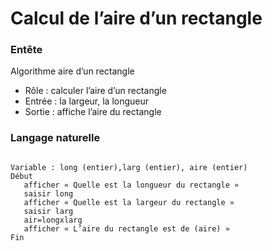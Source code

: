 # Calcul de l’aire d’un rectangle
### Entête
Algorithme aire d’un rectangle
* Rôle : calculer l’aire d’un rectangle
* Entrée : la largeur, la longueur
* Sortie : affiche l’aire du rectangle

### Langage naturelle
<pre><code>
Variable : long (entier),larg (entier), aire (entier)
Début
   afficher « Quelle est la longueur du rectangle »
   saisir long
   afficher « Quelle est la largeur du rectangle »
   saisir larg
   air=longxlarg
   afficher « L’aire du rectangle est de (aire) »
Fin
</code></pre>
